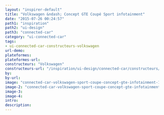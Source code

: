 ```yaml
---
layout: "inspirer-default"
title: "Volkswagen &ndash; Concept GTE Coupé Sport infotainment"
date: "2015-07-26 00:24:57"
path1: "inspiration"
path2: "ui-design"
path3: "connected-car"
category: "ui-connected-car"
tags:
- ui-connected-car-constructeurs-volkswagen
url-demo:
plateformes:
plateformes-url:
constructeurs: "Volkswagen"
constructeurs-url: "/inspiration/ui-design/connected-car/constructeurs/volkswagen/"
by:
by-url:
image: "connected-car-volkswagen-sport-coupe-concept-gte-infotainment-1.jpg"
image-2: "connected-car-volkswagen-sport-coupe-concept-gte-infotainment-2.jpg"
image-3:
image-4:
intro:
description:
---
```


